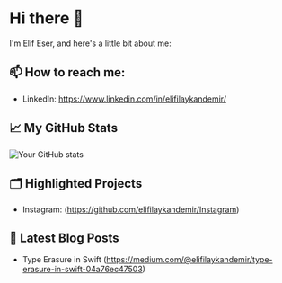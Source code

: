 # Hi there 👋

I'm Elif Eser, and here's a little bit about me:


## 📫 How to reach me:
- LinkedIn: https://www.linkedin.com/in/elifilaykandemir/

## 📈 My GitHub Stats

![Your GitHub stats](https://github-readme-stats.vercel.app/api?username=elifilaykandemir&show_icons=true)

## 🗂️ Highlighted Projects

- Instagram: (https://github.com/elifilaykandemir/Instagram) 


## 📝 Latest Blog Posts
- Type Erasure in Swift (https://medium.com/@elifilaykandemir/type-erasure-in-swift-04a76ec47503)


